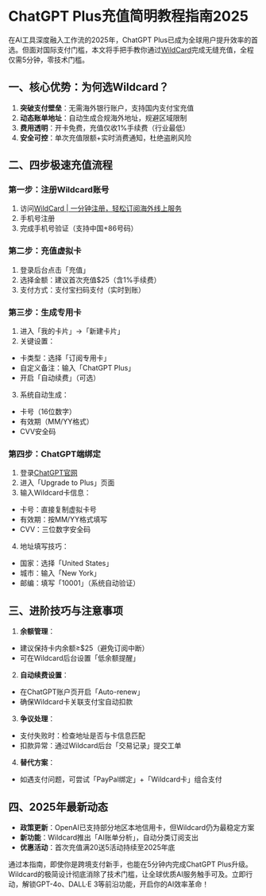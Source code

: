 # ChatGPT Plus充值简明教程指南2025

在AI工具深度融入工作流的2025年，ChatGPT Plus已成为全球用户提升效率的首选。但面对国际支付门槛，本文将手把手教你通过[WildCard](https://yeka.ai/i/MASK)完成无缝充值，全程仅需5分钟，零技术门槛。

## 一、核心优势：为何选Wildcard？

1. **突破支付壁垒**：无需海外银行账户，支持国内支付宝充值
2. **动态账单地址**：自动生成合规海外地址，规避区域限制
3. **费用透明**：开卡免费，充值仅收1%手续费（行业最低）
4. **安全可控**：单次充值限额+实时消费通知，杜绝盗刷风险

## 二、四步极速充值流程

### 第一步：注册Wildcard账号

1. 访问[WildCard | 一分钟注册，轻松订阅海外线上服务](https://yeka.ai/i/MASK)
2. 手机号注册
3. 完成手机号验证（支持中国+86号码）

### 第二步：充值虚拟卡

1. 登录后台点击「充值」
2. 选择金额：建议首次充值$25（含1%手续费）
3. 支付方式：支付宝扫码支付（实时到账）

### 第三步：生成专用卡

1. 进入「我的卡片」→「新建卡片」
2. 关键设置：
  - 卡类型：选择「订阅专用卡」
  - 自定义备注：输入「ChatGPT Plus」
  - 开启「自动续费」（可选）
3. 系统自动生成：
  - 卡号（16位数字）
  - 有效期（MM/YY格式）
  - CVV安全码

### 第四步：ChatGPT端绑定

1. 登录[ChatGPT官网](https://chat.openai.com)
2. 进入「Upgrade to Plus」页面
3. 输入Wildcard卡信息：
  - 卡号：直接复制虚拟卡号
  - 有效期：按MM/YY格式填写
  - CVV：三位数字安全码
4. 地址填写技巧：
  - 国家：选择「United States」
  - 城市：输入「New York」
  - 邮编：填写「10001」（系统自动验证）

## 三、进阶技巧与注意事项

1. **余额管理**：
  - 建议保持卡内余额≥$25（避免订阅中断）
  - 可在Wildcard后台设置「低余额提醒」
2. **自动续费设置**：
  - 在ChatGPT账户页开启「Auto-renew」
  - 确保Wildcard卡关联支付宝自动扣款
3. **争议处理**：
  - 支付失败时：检查地址是否与卡信息匹配
  - 扣款异常：通过Wildcard后台「交易记录」提交工单
4. **替代方案**：
  - 如遇支付问题，可尝试「PayPal绑定」+「Wildcard卡」组合支付

## 四、2025年最新动态

- **政策更新**：OpenAI已支持部分地区本地信用卡，但Wildcard仍为最稳定方案
- **新功能**：Wildcard推出「AI账单分析」，自动分类订阅支出
- **优惠活动**：首次充值满20送5活动持续至2025年底

通过本指南，即使你是跨境支付新手，也能在5分钟内完成ChatGPT Plus升级。Wildcard的极简设计彻底消除了技术门槛，让全球优质AI服务触手可及。立即行动，解锁GPT-4o、DALL·E 3等前沿功能，开启你的AI效率革命！
